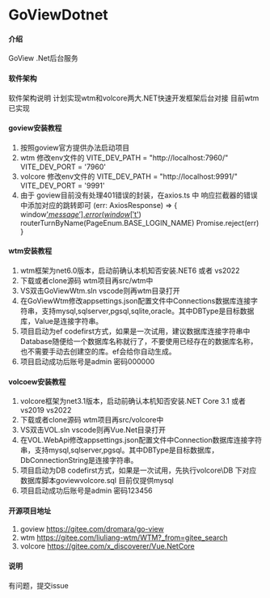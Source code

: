 # GoViewDotnet

#### 介绍
GoView .Net后台服务

#### 软件架构
软件架构说明
计划实现wtm和volcore两大.NET快速开发框架后台对接
目前wtm已实现

#### goview安装教程

1.  按照goview官方提供办法启动项目
1.  wtm 修改env文件的 VITE_DEV_PATH = "http://localhost:7960/"  VITE_DEV_PORT = '7960'
2.  volcore 修改env文件的 VITE_DEV_PATH = "http://localhost:9991/"  VITE_DEV_PORT = '9991'
3.  由于 goview目前没有处理401错误的封装，在axios.ts 中 响应拦截器的错误中添加对应的跳转即可
    (err: AxiosResponse) => {
    window['$message'].error(window['$t']('http.token_overdue_message'))
    routerTurnByName(PageEnum.BASE_LOGIN_NAME)
    Promise.reject(err)
  }


#### wtm安装教程

1.  wtm框架为net6.0版本，启动前确认本机知否安装.NET6 或者 vs2022
1.  下载或者clone源码 wtm项目再src/wtm中
2.  VS双击GoViewWtm.sln vscode则再wtm目录打开
3.  在GoViewWtm修改appsettings.json配置文件中Connections数据库连接字符串，支持mysql,sqlserver,pgsql,sqlite,oracle。其中DBType是目标数据库，Value是连接字符串。
4.  项目启动为ef codefirst方式，如果是一次试用，建议数据库连接字符串中Database随便给一个数据库名称就行了，不要使用已经存在的数据库名称，也不需要手动去创建空的库。ef会给你自动生成。
5.  项目启动成功后账号是admin 密码000000

#### volcoew安装教程

1.  volcore框架为net3.1版本，启动前确认本机知否安装.NET Core 3.1 或者 vs2019 vs2022
1.  下载或者clone源码 wtm项目再src/volcore中
2.  VS双击VOL.sln vscode则再Vue.Net目录打开
3.  在VOL.WebApi修改appsettings.json配置文件中Connection数据库连接字符串，支持mysql,sqlserver,pgsql。其中DBType是目标数据库，DbConnectionString是连接字符串。
4.  项目启动为DB codefirst方式，如果是一次试用，先执行volcore\DB 下对应数据库脚本goviewvolcore.sql 目前仅提供mysql
5.  项目启动成功后账号是admin 密码123456




#### 开源项目地址

1.  goview https://gitee.com/dromara/go-view
2.  wtm https://gitee.com/liuliang-wtm/WTM?_from=gitee_search
3.  volcore https://gitee.com/x_discoverer/Vue.NetCore



#### 说明
有问题，提交issue

